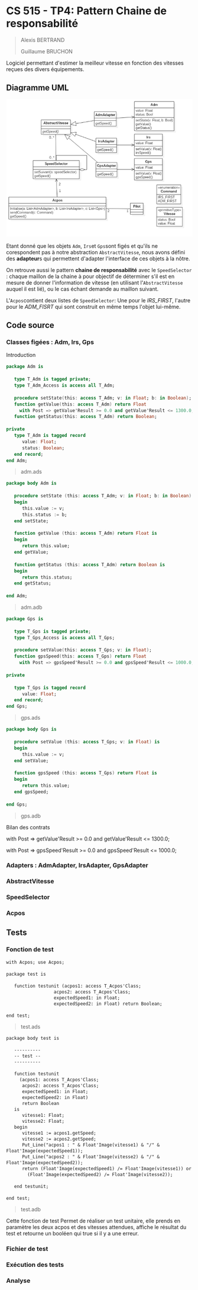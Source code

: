 # CS 515 - TP4: Pattern Chaine de responsabilité

> Alexis BERTRAND
>
> Guillaume BRUCHON

Logiciel permettant d'estimer la meilleur vitesse en fonction des vitesses reçues des divers équipements.

## Diagramme UML

![Diagramme de Classe](ClassDiagram1.png)

Etant donné que les objets `Adm`, `Irs`et `Gps`sont figés et qu'ils ne corespondent pas à notre abstraction `AbstractVitesse`, nous avons défini des **adapteur**s qui permettent d'adapter l'interface de ces objets à la nôtre.

On retrouve aussi le pattern **chaine de responsabilité** avec le `SpeedSelector` : chaque maillon de la chaine à pour objectif de déterminer s'il est en mesure de donner l'information de vitesse (en utilisant l'`AbstractVitesse` auquel il est lié), ou le cas échant demande au maillon suivant.

L'`Acpos`contient deux listes de `SpeedSelector`: Une pour le *IRS_FIRST*, l'autre pour le *ADM_FISRT* qui sont construit en même temps l'objet lui-même.



## Code source

### Classes figées : Adm, Irs, Gps

Introduction

```Ada
package Adm is
   
   type T_Adm is tagged private;
   type T_Adm_Access is access all T_Adm;
   
   procedure setState(this: access T_Adm; v: in Float; b: in Boolean);
   function getValue(this: access T_Adm) return Float
     with Post => getValue'Result >= 0.0 and getValue'Result <= 1300.0;
   function getStatus(this: access T_Adm) return Boolean;
      
private
   type T_Adm is tagged record
      value: Float;
      status: Boolean;
   end record;
end Adm;
```

> adm.ads

```Ada
package body Adm is

   procedure setState (this: access T_Adm; v: in Float; b: in Boolean) is
   begin
      this.value := v;
      this.status := b;
   end setState;

   function getValue (this: access T_Adm) return Float is
   begin
      return this.value;
   end getValue;

   function getStatus (this: access T_Adm) return Boolean is
   begin
      return this.status;
   end getStatus;

end Adm;
```

> adm.adb

```Ada
package Gps is

   type T_Gps is tagged private;
   type T_Gps_Access is access all T_Gps;
   
   procedure setValue(this: access T_Gps; v: in Float);
   function gpsSpeed(this: access T_Gps) return Float
     with Post => gpsSpeed'Result >= 0.0 and gpsSpeed'Result <= 1000.0;
   
private
   
   type T_Gps is tagged record
      value: Float;
   end record;
end Gps;
```

> gps.ads

```Ada
package body Gps is

   procedure setValue (this: access T_Gps; v: in Float) is
   begin
      this.value := v;
   end setValue;

   function gpsSpeed (this: access T_Gps) return Float is
   begin
      return this.value;
   end gpsSpeed;

end Gps;
```

> gps.adb



Bilan des contrats

with Post => getValue'Result >= 0.0 and getValue'Result <= 1300.0;

with Post => gpsSpeed'Result >= 0.0 and gpsSpeed'Result <= 1000.0;



### Adapters : AdmAdapter, IrsAdapter, GpsAdapter 



### AbstractVitesse



### SpeedSelector



### Acpos





## Tests

### Fonction de test

```
with Acpos; use Acpos;

package test is
   
   function testunit (acpos1: access T_Acpos'Class; 
                  acpos2: access T_Acpos'Class; 
                  expectedSpeed1: in Float;
                  expectedSpeed2: in Float) return Boolean;

end test;
```

> test.ads

```
package body test is

   ----------
   -- test --
   ----------

   function testunit
     (acpos1: access T_Acpos'Class;
      acpos2: access T_Acpos'Class;
      expectedSpeed1: in Float;
      expectedSpeed2: in Float)
      return Boolean
   is
      vitesse1: Float;
      vitesse2: Float;
   begin
      vitesse1 := acpos1.getSpeed;
      vitesse2 := acpos2.getSpeed;
      Put_Line("acpos1 : " & Float'Image(vitesse1) & "/" & Float'Image(expectedSpeed1));
      Put_Line("acpos2 : " & Float'Image(vitesse2) & "/" & Float'Image(expectedSpeed2));
      return (Float'Image(expectedSpeed1) /= Float'Image(vitesse1)) or
        (Float'Image(expectedSpeed2) /= Float'Image(vitesse2));

   end testunit;

end test;
```

> test.adb

Cette fonction de test Permet de réaliser un test unitaire, elle prends en paramètre les deux acpos et des vitesses attendues, affiche le résultat du test et retourne un booléen qui true si il y a une erreur.

### Fichier de test



### Exécution des tests

### Analyse

